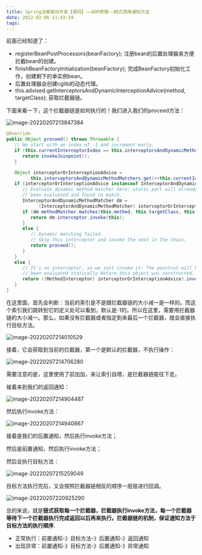 ```yaml
---
title: Spring注解驱动开发【源码】——AOP原理——链式调用通知方法
date: 2022-02-06 11:43:59
tags:
---
```


> 
>

前面已经知道了：

- registerBeanPostProcessors(beanFactory); 注册bean的后置处理器来方便拦截bean的创建。
- finishBeanFactoryInitialization(beanFactory); 完成BeanFactory初始化工作，创建剩下的单实例bean。
- 后置处理器会创建cglib的动态代理。
- this.advised.getInterceptorsAndDynamicInterceptionAdvice(method, targetClass); 获取拦截器链。

下面来看一下，这个拦截器链是如何执行的！我们进入我们的proceed方法：

![image-20220207213847384](https://gitee.com/pengzong888/imageSource/raw/master/img/2022/2/image-20220207213847384.png)

```java
@Override
public Object proceed() throws Throwable {
   // We start with an index of -1 and increment early.
   if (this.currentInterceptorIndex == this.interceptorsAndDynamicMethodMatchers.size() - 1) {
      return invokeJoinpoint();
   }

   Object interceptorOrInterceptionAdvice =
         this.interceptorsAndDynamicMethodMatchers.get(++this.currentInterceptorIndex);
   if (interceptorOrInterceptionAdvice instanceof InterceptorAndDynamicMethodMatcher) {
      // Evaluate dynamic method matcher here: static part will already have
      // been evaluated and found to match.
      InterceptorAndDynamicMethodMatcher dm =
            (InterceptorAndDynamicMethodMatcher) interceptorOrInterceptionAdvice;
      if (dm.methodMatcher.matches(this.method, this.targetClass, this.arguments)) {
         return dm.interceptor.invoke(this);
      }
      else {
         // Dynamic matching failed.
         // Skip this interceptor and invoke the next in the chain.
         return proceed();
      }
   }
   else {
      // It's an interceptor, so we just invoke it: The pointcut will have
      // been evaluated statically before this object was constructed.
      return ((MethodInterceptor) interceptorOrInterceptionAdvice).invoke(this);
   }
}
```

在这里面，首先会判断：当前的索引是不是跟拦截器链的大小减一是一样的。而这个索引我们跳转到它的定义处可以看到，默认是-1的。所以在这里，需要用拦截器链的大小减一。那么，如果没有拦截器或者指定到来最后一个拦截器，就会直接执行目标方法。

![image-20220207214010529](https://gitee.com/pengzong888/imageSource/raw/master/img/2022/2/image-20220207214010529.png)

接着，它会获取到当前的拦截器，第一个是默认的拦截器，不执行操作：

![image-20220207214706280](https://gitee.com/pengzong888/imageSource/raw/master/img/2022/2/image-20220207214706280.png)

需要注意的是，这里使用了前加加，来让索引自增，是拦截器链能往下走。

接着来到我们的返回通知：

![image-20220207214904487](https://gitee.com/pengzong888/imageSource/raw/master/img/2022/2/image-20220207214904487.png)

然后执行invoke方法：

![image-20220207214940867](https://gitee.com/pengzong888/imageSource/raw/master/img/2022/2/image-20220207214940867.png)

接着是我们的后置通知，然后执行invoke方法；

然后是前置通知，然后执行invoke方法；

然后会执行目标方法：

![image-20220207215259049](https://gitee.com/pengzong888/imageSource/raw/master/img/2022/2/image-20220207215259049.png)

目标方法执行完后，又会按照拦截器链相反的顺序一层层进行回调。

![image-20220207220925290](https://gitee.com/pengzong888/imageSource/raw/master/img/2022/2/image-20220207220925290.png)

总的来说，就是**链式获取每一个拦截器，拦截器执行invoke方法，每一个拦截器等待下一个拦截器执行完成返回以后再来执行。拦截器链的机制，保证通知方法于目标方法的执行顺序**.

- 正常执行：前置通知-》目标方法-》后置通知-》返回通知
- 出现异常：前置通知-》目标方法-》后置通知-》异常通知

> 
